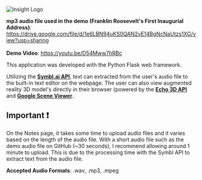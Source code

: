 <img src="https://dl.dropboxusercontent.com/s/izd26d6nc4r28yg/Insight_Logo.png?dl=0"
     alt="Insight Logo"
     style="margin-left: auto; margin-right: auto; display: block;" />

**mp3 audio file used in the demo (Franklin Roosevelt's First Inaugurial Address)**: https://drive.google.com/file/d/1e6LBN94uKS0QAN2vE14BgNcNaUtzs1XG/view?usp=sharing
<br>
</br>
**Demo Video**: https://youtu.be/D54Mww7hRBc

This application was developed with the Python Flask web framework.

Utilizing the [**Symbl.ai API**](https://symbl.ai/), text can extracted from the user's audio file to the built-in text editor on the webpage. The user can also view augmented reality 3D model's directly in their browser (powered by the [**Echo 3D API**](https://www.echo3d.co/) and [**Google Scene Viewer**](https://developers.google.com/ar/develop/java/scene-viewer).

##  Important :exclamation:
On the Notes page, it takes some time to upload audio files and it varies based on the length of the audio file. With a short audio file such as the demo audio file on GitHub (~30 seconds), I recommend allowing around 1 minute to upload. This is due to the processing time with the Symbl API to extract text from the audio file.

**Accepted Audio Formats**: .wav, .mp3, .mpeg
